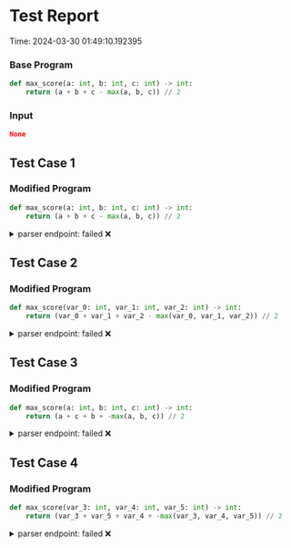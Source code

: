 # Test Report

Time: 2024-03-30 01:49:10.192395

### Base Program

```py
def max_score(a: int, b: int, c: int) -> int:
    return (a + b + c - max(a, b, c)) // 2
```

### Input

```json
None
```

## Test Case 1

### Modified Program

```py
def max_score(a: int, b: int, c: int) -> int:
    return (a + b + c - max(a, b, c)) // 2
```

<details>
<summary>parser endpoint: failed ❌</summary>

Message: 
```
'NoneType' object has no attribute 'status_code'
```

Actual Output: None

</details>

## Test Case 2

### Modified Program

```py
def max_score(var_0: int, var_1: int, var_2: int) -> int:
    return (var_0 + var_1 + var_2 - max(var_0, var_1, var_2)) // 2
```

<details>
<summary>parser endpoint: failed ❌</summary>

Message: 
```
'NoneType' object has no attribute 'status_code'
```

Actual Output: None

</details>

## Test Case 3

### Modified Program

```py
def max_score(a: int, b: int, c: int) -> int:
    return (a + c + b + -max(a, b, c)) // 2
```

<details>
<summary>parser endpoint: failed ❌</summary>

Message: 
```
'NoneType' object has no attribute 'status_code'
```

Actual Output: None

</details>

## Test Case 4

### Modified Program

```py
def max_score(var_3: int, var_4: int, var_5: int) -> int:
    return (var_3 + var_5 + var_4 + -max(var_3, var_4, var_5)) // 2
```

<details>
<summary>parser endpoint: failed ❌</summary>

Message: 
```
'NoneType' object has no attribute 'status_code'
```

Actual Output: None

</details>

